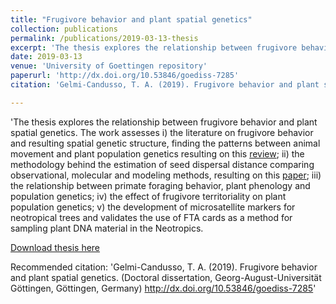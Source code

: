 ```yaml
---
title: "Frugivore behavior and plant spatial genetics"
collection: publications
permalink: /publications/2019-03-13-thesis
excerpt: 'The thesis explores the relationship between frugivore behavior and plant spatial genetics. The work assesses i) the literature on frugivore behavior and resulting spatial genetic structure, finding  the patterns between animal movement and plant population genetics resulting on this [review](https://tgelmi-candusso.github.io/publication/2015-10-01-paper-title-number-3). ii) the methodology behind the estimation of seed dispersal distance comparing observational, molecular and modeling methods, resulting on this [paper](https://tgelmi-candusso.github.io/publication/2010-10-01-paper-title-number-2). iii) the relationship between primate foraging behavior, plant phenology and population genetics iv) the effect of frugivore territoriality on plant population genetics; v) the development of microsatellite markers for neotropical trees and validates the use of FTA cards as a method for sampling plant DNA material in the Neotropics.'
date: 2019-03-13
venue: 'University of Goettingen repository'
paperurl: 'http://dx.doi.org/10.53846/goediss-7285'
citation: 'Gelmi-Candusso, T. A. (2019). Frugivore behavior and plant spatial genetic. <i>Doctorate thesis</i>. http://dx.doi.org/10.53846/goediss-7285'

---
```

'The thesis explores the relationship between frugivore behavior and plant spatial genetics. The work assesses i) the literature on frugivore behavior and resulting spatial genetic structure, finding  the patterns between animal movement and plant population genetics resulting on this [review](https://tgelmi-candusso.github.io/publication/2015-10-01-paper-title-number-3); ii) the methodology behind the estimation of seed dispersal distance comparing observational, molecular and modeling methods, resulting on this [paper](https://tgelmi-candusso.github.io/publication/2010-10-01-paper-title-number-2); iii) the relationship between primate foraging behavior, plant phenology and population genetics; iv) the effect of frugivore territoriality on plant population genetics; v) the development of microsatellite markers for neotropical trees and validates the use of FTA cards as a method for sampling plant DNA material in the Neotropics.

[Download thesis here](http://dx.doi.org/10.53846/goediss-7285)

Recommended citation: 'Gelmi-Candusso, T. A. (2019). Frugivore behavior and plant spatial genetics. (Doctoral dissertation, Georg-August-Universität Göttingen, Göttingen, Germany) http://dx.doi.org/10.53846/goediss-7285'
